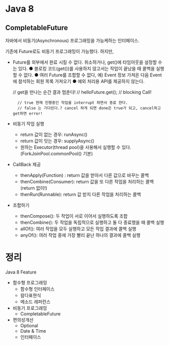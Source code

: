 # Java 8

## CompletableFuture
자바에서 비동기(Asynchronous) 프로그래밍을 가능케하는 인터페이스.

기존에 Future로도 비동기 프로그래밍이 가능했다.
하지만, 
* Future를 외부에서 완료 시킬 수 없다. 취소하거나, get()에 타임아웃을 설정할 수는 있다.
● 블로킹 코드(get())를 사용하지 않고서는 작업이 끝났을 때 콜백을 실행할 수 없다.
● 여러 Future를 조합할 수 없다, 예) Event 정보 가져온 다음 Event에 참석하는 회원 목록
가져오기
● 예외 처리용 API를 제공하지 않는다.

  // get을 만나는 순간 결과 멈춘다!
  //        helloFuture.get();   // blocking Call!

        // true 현재 진행중인 작업을 interrupt 하면서 종료 한다.
        // false 는 기다린다.? cancel 하게 되면 done은 true가 되고, cancel하고 get하면 error!


* 비동기 작업 실행
  - return 값이 없는 경우: runAsync()
  - return 값이 잇는 경우: supplyAsync()
  - 원하는 Executor(thread pool)을 사용해서 실행할 수 있다. (ForkJoinPool.commonPool() 기본)

* CallBack 제공
  - thenApply(Function) : return 값을 받아서 다른 값으로 바꾸는 콜백
  - thenCombine(Consumer): return 값을 또 다른 작업을 처리하는 콜백 (return 없이!)
  - thenRun(Runnable): return 값 받지 다른 작업을 처리하는 콜백

* 조합하기
  - thenCompose(): 두 작업이 서로 이어서 실행하도록 조합
  - thenCombine(): 두 작업을 독립적으로 실행하고 둘 다 종료했을 때 콜백 실행
  - allOf(): 여러 작업을 모두 실행하고 모든 작업 결과에 콜백 실행
  - anyOf(): 여러 작업 중에 가장 빨리 끝난 하나의 결과에 콜백 실행


# 정리
Java 8 Feature
* 함수형 프로그래밍
    * 함수형 인터페이스
    * 람다표현식
    * 메소드 레퍼런스
* 비동기 프로그래밍
    * CompletableFuture
* 편의성개선
    * Optional
    * Date & Time
    * 인터페이스